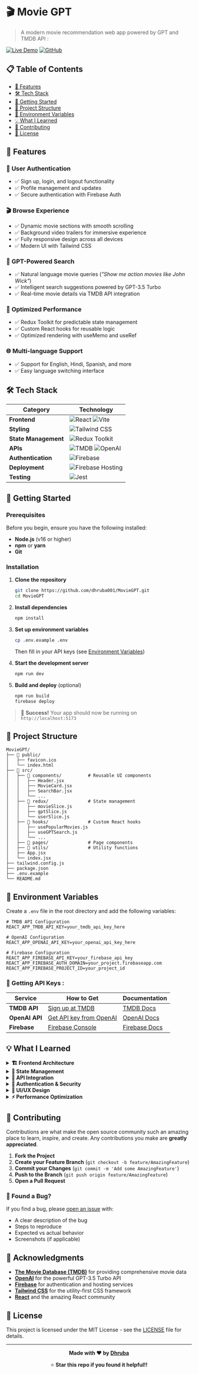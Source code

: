 # 🎬 Movie GPT

> A modern movie recommendation web app powered by GPT and TMDB API :

[![Live Demo](https://img.shields.io/badge/🌐%20Live%20Demo-View%20App-red?style=for-the-badge)](https://your-live-demo-link.com)
[![GitHub](https://img.shields.io/badge/GitHub-Repository-black?style=for-the-badge&logo=github)](https://github.com/dhruba001/MovieGPT)

## 📋 Table of Contents

- [🌟 Features](#-features)
- [🛠️ Tech Stack](#️-tech-stack)
- [🚀 Getting Started](#-getting-started)
- [📁 Project Structure](#-project-structure)
- [🔧 Environment Variables](#-environment-variables)
- [💡 What I Learned](#-what-i-learned)
- [🤝 Contributing](#-contributing)
- [📄 License](#-license)

## 🌟 Features

### 🔐 **User Authentication**

- ✅ Sign up, login, and logout functionality
- ✅ Profile management and updates
- ✅ Secure authentication with Firebase Auth

### 🎬 **Browse Experience**

- ✅ Dynamic movie sections with smooth scrolling
- ✅ Background video trailers for immersive experience
- ✅ Fully responsive design across all devices
- ✅ Modern UI with Tailwind CSS

### 🤖 **GPT-Powered Search**

- ✅ Natural language movie queries (_"Show me action movies like John Wick"_)
- ✅ Intelligent search suggestions powered by GPT-3.5 Turbo
- ✅ Real-time movie details via TMDB API integration

### 🧠 **Optimized Performance**

- ✅ Redux Toolkit for predictable state management
- ✅ Custom React hooks for reusable logic
- ✅ Optimized rendering with useMemo and useRef

### 🌐 **Multi-language Support**

- ✅ Support for English, Hindi, Spanish, and more
- ✅ Easy language switching interface

## 🛠️ Tech Stack

<div align="center">

| **Category**         | **Technology**                                                                                                                                                                                                    |
| -------------------- | ----------------------------------------------------------------------------------------------------------------------------------------------------------------------------------------------------------------- |
| **Frontend**         | ![React](https://img.shields.io/badge/React-20232A?style=for-the-badge&logo=react&logoColor=61DAFB) ![Vite](https://img.shields.io/badge/Vite-646CFF?style=for-the-badge&logo=vite&logoColor=white)               |
| **Styling**          | ![Tailwind CSS](https://img.shields.io/badge/Tailwind_CSS-38B2AC?style=for-the-badge&logo=tailwind-css&logoColor=white)                                                                                           |
| **State Management** | ![Redux Toolkit](https://img.shields.io/badge/Redux_Toolkit-593D88?style=for-the-badge&logo=redux&logoColor=white)                                                                                                |
| **APIs**             | ![TMDB](https://img.shields.io/badge/TMDB-01B4E4?style=for-the-badge&logo=themoviedatabase&logoColor=white) ![OpenAI](https://img.shields.io/badge/OpenAI-412991?style=for-the-badge&logo=openai&logoColor=white) |
| **Authentication**   | ![Firebase](https://img.shields.io/badge/Firebase-FFCA28?style=for-the-badge&logo=firebase&logoColor=black)                                                                                                       |
| **Deployment**       | ![Firebase Hosting](https://img.shields.io/badge/Firebase_Hosting-FFCA28?style=for-the-badge&logo=firebase&logoColor=black)                                                                                       |
| **Testing**          | ![Jest](https://img.shields.io/badge/Jest-C21325?style=for-the-badge&logo=jest&logoColor=white)                                                                                                                   |

</div>

## 🚀 Getting Started

### Prerequisites

Before you begin, ensure you have the following installed:

- **Node.js** (v16 or higher)
- **npm** or **yarn**
- **Git**

### Installation

1. **Clone the repository**

   ```bash
   git clone https://github.com/dhruba001/MovieGPT.git
   cd MovieGPT
   ```

2. **Install dependencies**

   ```bash
   npm install
   ```

3. **Set up environment variables**

   ```bash
   cp .env.example .env
   ```

   Then fill in your API keys (see [Environment Variables](#-environment-variables))

4. **Start the development server**

   ```bash
   npm run dev
   ```

5. **Build and deploy** (optional)
   ```bash
   npm run build
   firebase deploy
   ```

> 🎉 **Success!** Your app should now be running on `http://localhost:5173`

## 📁 Project Structure

```
MovieGPT/
├── 📁 public/
│   ├── favicon.ico
│   └── index.html
├── 📁 src/
│   ├── 📁 components/          # Reusable UI components
│   │   ├── Header.jsx
│   │   ├── MovieCard.jsx
│   │   ├── SearchBar.jsx
│   │   └── ...
│   ├── 📁 redux/               # State management
│   │   ├── movieSlice.js
│   │   ├── gptSlice.js
│   │   └── userSlice.js
│   ├── 📁 hooks/               # Custom React hooks
│   │   ├── usePopularMovies.js
│   │   ├── useGPTSearch.js
│   │   └── ...
│   ├── 📁 pages/               # Page components
│   ├── 📁 utils/               # Utility functions
│   ├── App.jsx
│   └── index.jsx
├── tailwind.config.js
├── package.json
├── .env.example
└── README.md
```

## 🔧 Environment Variables

Create a `.env` file in the root directory and add the following variables:

```env
# TMDB API Configuration
REACT_APP_TMDB_API_KEY=your_tmdb_api_key_here

# OpenAI Configuration
REACT_APP_OPENAI_API_KEY=your_openai_api_key_here

# Firebase Configuration
REACT_APP_FIREBASE_API_KEY=your_firebase_api_key
REACT_APP_FIREBASE_AUTH_DOMAIN=your_project.firebaseapp.com
REACT_APP_FIREBASE_PROJECT_ID=your_project_id
```

### 🔑 Getting API Keys :

| **Service**    | **How to Get**                                                  | **Documentation**                                 |
| -------------- | --------------------------------------------------------------- | ------------------------------------------------- |
| **TMDB API**   | [Sign up at TMDB](https://www.themoviedb.org/settings/api)      | [TMDB Docs](https://developers.themoviedb.org/3)  |
| **OpenAI API** | [Get API key from OpenAI](https://platform.openai.com/api-keys) | [OpenAI Docs](https://platform.openai.com/docs)   |
| **Firebase**   | [Firebase Console](https://console.firebase.google.com/)        | [Firebase Docs](https://firebase.google.com/docs) |

## 💡 What I Learned

<details>
<summary><strong>🏗️ Frontend Architecture</strong></summary>

- Building scalable React applications with component composition
- Implementing reusable and maintainable component patterns
- Creating efficient file and folder structures
</details>

<details>
<summary><strong>🧠 State Management</strong></summary>

- Managing complex application state with Redux Toolkit
- Creating efficient slices for different data domains
- Implementing predictable state updates and actions
</details>

<details>
<summary><strong>🔌 API Integration</strong></summary>

- Securely integrating third-party APIs (TMDB, OpenAI)
- Handling API authentication and rate limiting
- Error handling and loading states
</details>

<details>
<summary><strong>🔐 Authentication & Security</strong></summary>

- Implementing secure authentication flows with Firebase
- Route protection and user session management
- Handling authentication states across the application
</details>

<details>
<summary><strong>🎨 UI/UX Design</strong></summary>

- Creating modern, responsive interfaces with Tailwind CSS
- Implementing smooth animations and transitions
- Building accessible and user-friendly components
</details>

<details>
<summary><strong>⚡ Performance Optimization</strong></summary>

- Using React hooks (useMemo, useCallback, useRef) effectively
- Implementing lazy loading and code splitting
- Optimizing bundle size and loading times
</details>

## 🤝 Contributing

Contributions are what make the open source community such an amazing place to learn, inspire, and create. Any contributions you make are **greatly appreciated**.

1. **Fork the Project**
2. **Create your Feature Branch** (`git checkout -b feature/AmazingFeature`)
3. **Commit your Changes** (`git commit -m 'Add some AmazingFeature'`)
4. **Push to the Branch** (`git push origin feature/AmazingFeature`)
5. **Open a Pull Request**

### 🐛 Found a Bug?

If you find a bug, please [open an issue](https://github.com/dhruba001/MovieGPT/issues) with:

- A clear description of the bug
- Steps to reproduce
- Expected vs actual behavior
- Screenshots (if applicable)

## 🙏 Acknowledgments

- **[The Movie Database (TMDB)](https://www.themoviedb.org/)** for providing comprehensive movie data
- **[OpenAI](https://openai.com/)** for the powerful GPT-3.5 Turbo API
- **[Firebase](https://firebase.google.com/)** for authentication and hosting services
- **[Tailwind CSS](https://tailwindcss.com/)** for the utility-first CSS framework
- **[React](https://reactjs.org/)** and the amazing React community

## 📄 License

This project is licensed under the MIT License - see the [LICENSE](LICENSE) file for details.

---

<div align="center">

**Made with ❤️ by [Dhruba](https://github.com/dhruba001)**

⭐ **Star this repo if you found it helpful!!**

</div>
